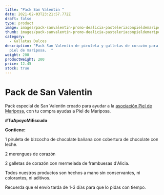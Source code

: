 ```yaml
---
title: "Pack San Valentin "
date: 2021-02-03T23:21:57.772Z
draft: false
type: product
image: images/pack-sanvalentin-promo-dealicia-pasteleriaconpieldemariposa.jpg
thumb: images/pack-sanvalentin-promo-dealicia-pasteleriaconpieldemariposa-v.jpg
category:
  - Galletas Dulces
description: "Pack San Valentin de piruleta y galletas de corazón para ayudar a
  piel de mariposa.  "
weight: 200
productWeight: 200
price: 12.45
stock: true
---
```

# Pack de San Valentin

Pack especial de San Valentin creado para ayudar a la [asociación  Piel de Mariposa](https://www.pieldemariposa.es), con tu compra ayudas a Piel de Mariposa. 

**\#TuApoyoMiEscudo** 

**Contiene:** 

1 piruleta de bizcocho de chocolate bañana con cobertura de chocolate con leche. 

2 merengues de corazón 

2 galletas de corazón con mermelada de frambuesas d'Alicia. 

Todos nuestros productos son hechos a mano sin conservantes, ni colorantes, ni aditivos. 

Recuerda que el envío tarda de 1-3 días para que lo pidas con tiempo.